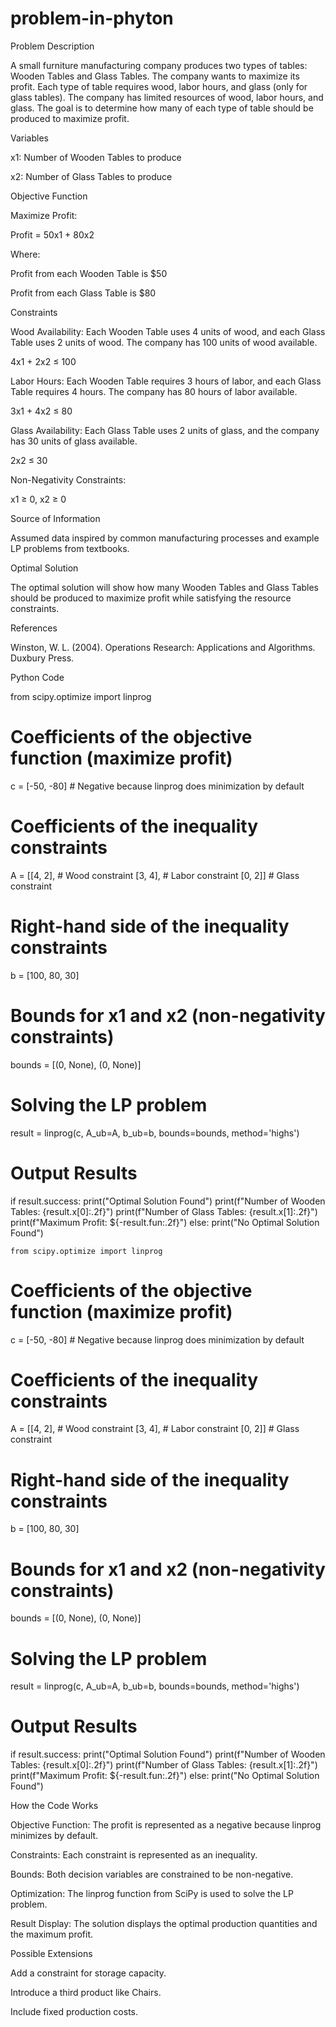 # problem-in-phyton
Problem Description

A small furniture manufacturing company produces two types of tables: Wooden Tables and Glass Tables. The company wants to maximize its profit. Each type of table requires wood, labor hours, and glass (only for glass tables). The company has limited resources of wood, labor hours, and glass. The goal is to determine how many of each type of table should be produced to maximize profit.

Variables

x1: Number of Wooden Tables to produce

x2: Number of Glass Tables to produce

Objective Function

Maximize Profit:

Profit = 50x1 + 80x2

Where:

Profit from each Wooden Table is $50

Profit from each Glass Table is $80

Constraints

Wood Availability: Each Wooden Table uses 4 units of wood, and each Glass Table uses 2 units of wood. The company has 100 units of wood available.

4x1 + 2x2 ≤ 100

Labor Hours: Each Wooden Table requires 3 hours of labor, and each Glass Table requires 4 hours. The company has 80 hours of labor available.

3x1 + 4x2 ≤ 80

Glass Availability: Each Glass Table uses 2 units of glass, and the company has 30 units of glass available.

2x2 ≤ 30

Non-Negativity Constraints:

x1 ≥ 0, x2 ≥ 0

Source of Information

Assumed data inspired by common manufacturing processes and example LP problems from textbooks.

Optimal Solution

The optimal solution will show how many Wooden Tables and Glass Tables should be produced to maximize profit while satisfying the resource constraints.

References

Winston, W. L. (2004). Operations Research: Applications and Algorithms. Duxbury Press.

Python Code

from scipy.optimize import linprog

# Coefficients of the objective function (maximize profit)
c = [-50, -80]  # Negative because linprog does minimization by default

# Coefficients of the inequality constraints
A = [[4, 2],   # Wood constraint
     [3, 4],   # Labor constraint
     [0, 2]]   # Glass constraint

# Right-hand side of the inequality constraints
b = [100, 80, 30]

# Bounds for x1 and x2 (non-negativity constraints)
bounds = [(0, None), (0, None)]

# Solving the LP problem
result = linprog(c, A_ub=A, b_ub=b, bounds=bounds, method='highs')

# Output Results
if result.success:
    print("Optimal Solution Found")
    print(f"Number of Wooden Tables: {result.x[0]:.2f}")
    print(f"Number of Glass Tables: {result.x[1]:.2f}")
    print(f"Maximum Profit: ${-result.fun:.2f}")
else:
    print("No Optimal Solution Found")

    from scipy.optimize import linprog

# Coefficients of the objective function (maximize profit)
c = [-50, -80]  # Negative because linprog does minimization by default

# Coefficients of the inequality constraints
A = [[4, 2],   # Wood constraint
     [3, 4],   # Labor constraint
     [0, 2]]   # Glass constraint

# Right-hand side of the inequality constraints
b = [100, 80, 30]

# Bounds for x1 and x2 (non-negativity constraints)
bounds = [(0, None), (0, None)]

# Solving the LP problem
result = linprog(c, A_ub=A, b_ub=b, bounds=bounds, method='highs')

# Output Results
if result.success:
    print("Optimal Solution Found")
    print(f"Number of Wooden Tables: {result.x[0]:.2f}")
    print(f"Number of Glass Tables: {result.x[1]:.2f}")
    print(f"Maximum Profit: ${-result.fun:.2f}")
else:
    print("No Optimal Solution Found")

How the Code Works

Objective Function: The profit is represented as a negative because linprog minimizes by default.

Constraints: Each constraint is represented as an inequality.

Bounds: Both decision variables are constrained to be non-negative.

Optimization: The linprog function from SciPy is used to solve the LP problem.

Result Display: The solution displays the optimal production quantities and the maximum profit.

Possible Extensions

Add a constraint for storage capacity.

Introduce a third product like Chairs.

Include fixed production costs.

